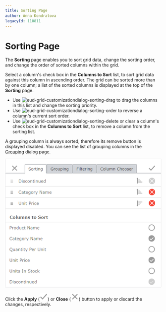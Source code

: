 ```yaml
---
title: Sorting Page
author: Anna Kondratova
legacyId: 118811
---
```

# Sorting Page
The **Sorting** page enables you to sort grid data, change the sorting order, and change the order of sorted columns within the grid.

Select a column's check box in the **Columns to Sort** list, to sort grid data against this column in ascending order. The grid can be sorted more than by one column; a list of the sorted columns is displayed at the top of the **Sorting** page.
* Use ![eud-grid-customizationdialog-sorting-drag](../../../images/img128887.png) to drag the columns in this list and change the sorting priority.
* Use ![eud-grid-customizationdialog-sorting-order](../../../images/img128888.png) to reverse a column's current sort order.
* Use ![eud-grid-customizationdialog-sorting-delete](../../../images/img128889.png) or clear a column's check box in the **Columns to Sort** list, to remove a column from the sorting list.

A grouping column is always sorted, therefore its remove button is displayed disabled. You can see the list of grouping columns in the [Grouping](grouping-page.md) dialog page.


![eud-grid-customizationdialog-sortingpage](../../../images/img128886.png)

Click the **Apply** (![eud-grid-customizationdialog-apply-button](../../../images/grid-customizationdialog-apply.png)) or **Close** (![eud-grid-customizationdialog-close-button](../../../images/grid-customizationdialog-close.png)) button to apply or discard the changes, respectively.




 
